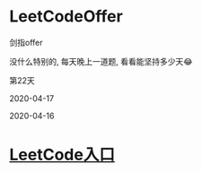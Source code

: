 # LeetCodeOffer
剑指offer

没什么特别的, 每天晚上一道题, 看看能坚持多少天😂

第22天

2020-04-17

2020-04-16


# [LeetCode入口](https://leetcode-cn.com/u/cocos543/)
